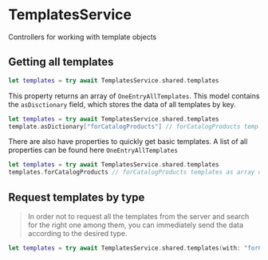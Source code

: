# TemplatesService

Controllers for working with template objects

## Getting all templates

```swift
let templates = try await TemplatesService.shared.templates
```

This property returns an array of ``OneEntryAllTemplates``. This model contains the `asDisctionary` field, which stores the data of all templates by key. 

```swift
let templates = try await TemplatesService.shared.templates
template.asDictionary["forCatalogProducts"] // forCatalogProducts templates as array of OneEntryTemplate
```

There are also have properties to quickly get basic templates. A list of all properties can be found here ``OneEntryAllTemplates``

```swift
let templates = try await TemplatesService.shared.templates
templates.forCatalogProducts // forCatalogProducts templates as array of OneEntryTemplate
```

## Request templates by type
> In order not to request all the templates from the server and search for the right one among them, you can immediately send the data according to the desired type.

```swift
let templates = try await TemplatesService.shared.templates(with: "forCatalogProducts") 
```

